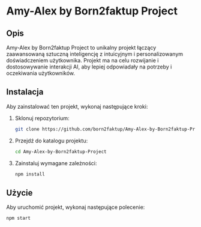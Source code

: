 # Amy-Alex by Born2faktup Project

## Opis
Amy-Alex by Born2faktup Project to unikalny projekt łączący zaawansowaną sztuczną inteligencję z intuicyjnym i personalizowanym doświadczeniem użytkownika. Projekt ma na celu rozwijanie i dostosowywanie interakcji AI, aby lepiej odpowiadały na potrzeby i oczekiwania użytkowników.

## Instalacja
Aby zainstalować ten projekt, wykonaj następujące kroki:

1. Sklonuj repozytorium:
    ```bash
    git clone https://github.com/born2faktup/Amy-Alex-by-Born2faktup-Project.git
    ```
2. Przejdź do katalogu projektu:
    ```bash
    cd Amy-Alex-by-Born2faktup-Project
    ```
3. Zainstaluj wymagane zależności:
    ```bash
    npm install
    ```

## Użycie
Aby uruchomić projekt, wykonaj następujące polecenie:
```bash
npm start
